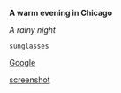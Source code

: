 **A warm evening in Chicago**

*A rainy night*

    sunglasses


[Google](http://www.google.com)    

[screenshot](https://github.com/alexstevenson19/phase-0-GPS-1/blob/master/gps1-1.PNG)
